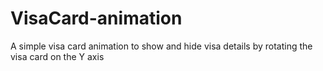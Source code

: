 # VisaCard-animation

A simple visa card animation to show and hide visa details by rotating the visa card on the Y axis 
